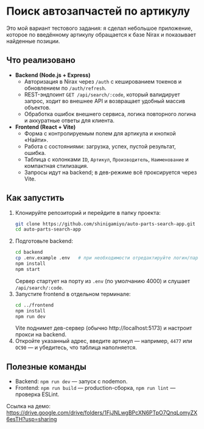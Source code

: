 # Поиск автозапчастей по артикулу

Это мой вариант тестового задания: я сделал небольшое приложение, которое по введённому артикулу обращается к базе Nirax и показывает найденные позиции.

## Что реализовано

- **Backend (Node.js + Express)**
  - Авторизация в Nirax через `/auth` с кешированием токенов и обновлением по `/auth/refresh`.
  - REST-эндпоинт `GET /api/search/:code`, который валидирует запрос, ходит во внешнее API и возвращает удобный массив объектов.
  - Обработка ошибок внешнего сервиса, логика повторного логина и аккуратные ответы для клиента.
- **Frontend (React + Vite)**
  - Форма с контролируемым полем для артикула и кнопкой «Найти».
  - Работа с состояниями: загрузка, успех, пустой результат, ошибка.
  - Таблица с колонками `ID`, `Артикул`, `Производитель`, `Наименование` и компактная стилизация.
  - Запросы идут на backend; в дев-режиме всё проксируется через Vite.

## Как запустить

1. Клонируйте репозиторий и перейдите в папку проекта:
   ```bash
   git clone https://github.com/shinigamiyo/auto-parts-search-app.git
   cd auto-parts-search-app
   ```
2. Подготовьте backend:
   ```bash
   cd backend
   cp .env.example .env   # при необходимости отредактируйте логин/пароль/порт
   npm install
   npm start
   ```
   Сервер стартует на порту из `.env` (по умолчанию 4000) и слушает `/api/search/:code`.
3. Запустите frontend в отдельном терминале:
   ```bash
   cd ../frontend
   npm install
   npm run dev
   ```
   Vite поднимет дев-сервер (обычно http://localhost:5173) и настроит прокси на backend.
4. Откройте указанный адрес, введите артикул — например, `4477` или `OC90` — и убедитесь, что таблица наполняется.

## Полезные команды

- Backend: `npm run dev` — запуск с nodemon.
- Frontend: `npm run build` — production-сборка, `npm run lint` — проверка ESLint.


Ссылка на демо: https://drive.google.com/drive/folders/1FjJNLwgBPcXN6PTpO7QnqLomyZX6esTH?usp=sharing